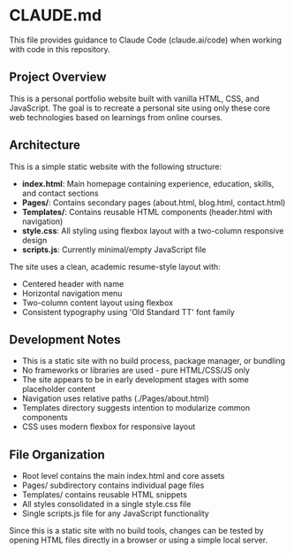 # CLAUDE.md

This file provides guidance to Claude Code (claude.ai/code) when working with code in this repository.

## Project Overview

This is a personal portfolio website built with vanilla HTML, CSS, and JavaScript. The goal is to recreate a personal site using only these core web technologies based on learnings from online courses.

## Architecture

This is a simple static website with the following structure:

- **index.html**: Main homepage containing experience, education, skills, and contact sections
- **Pages/**: Contains secondary pages (about.html, blog.html, contact.html) 
- **Templates/**: Contains reusable HTML components (header.html with navigation)
- **style.css**: All styling using flexbox layout with a two-column responsive design
- **scripts.js**: Currently minimal/empty JavaScript file

The site uses a clean, academic resume-style layout with:
- Centered header with name
- Horizontal navigation menu
- Two-column content layout using flexbox
- Consistent typography using 'Old Standard TT' font family

## Development Notes

- This is a static site with no build process, package manager, or bundling
- No frameworks or libraries are used - pure HTML/CSS/JS only
- The site appears to be in early development stages with some placeholder content
- Navigation uses relative paths (./Pages/about.html)
- Templates directory suggests intention to modularize common components
- CSS uses modern flexbox for responsive layout

## File Organization

- Root level contains the main index.html and core assets
- Pages/ subdirectory contains individual page files
- Templates/ contains reusable HTML snippets
- All styles consolidated in a single style.css file
- Single scripts.js file for any JavaScript functionality

Since this is a static site with no build tools, changes can be tested by opening HTML files directly in a browser or using a simple local server.